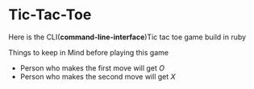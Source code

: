 # Tic-Tac-Toe
<p>Here is the CLI(<strong>command-line-interface</strong>)Tic tac toe game build in ruby</p>
<p>Things to keep in Mind before playing this game</p>
<ul>
<li>Person who makes the first move will get <i>O</i></li>
<li>Person who makes the second move will get <i>X</i></li>
</ul>

